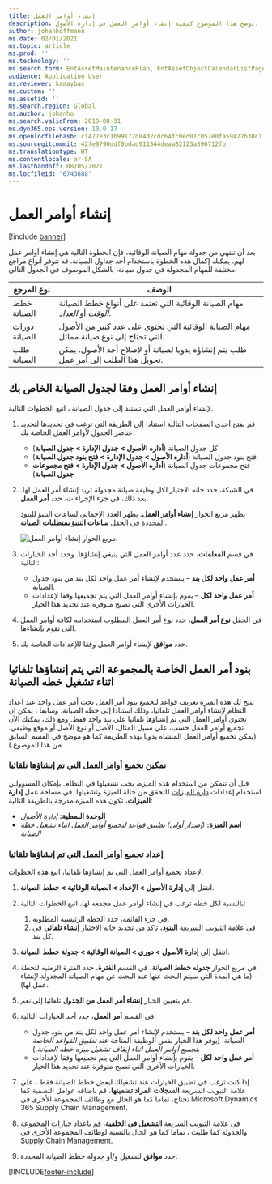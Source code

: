```yaml
---
title: إنشاء أوامر العمل
description: يوضح هذا الموضوع كيفية إنشاء أوامر العمل في إدارة الأصول.
author: johanhoffmann
ms.date: 02/01/2021
ms.topic: article
ms.prod: ''
ms.technology: ''
ms.search.form: EntAssetMaintenancePlan, EntAssetObjectCalendarListPage, EntAssetObjectCalendarListPagePoolsOpen
audience: Application User
ms.reviewer: kamaybac
ms.custom: ''
ms.assetid: ''
ms.search.region: Global
ms.author: johanho
ms.search.validFrom: 2019-08-31
ms.dyn365.ops.version: 10.0.17
ms.openlocfilehash: c1477e3c1b99172d84d2cdc64fc0ed01c057e0fa59422b30c17868ca400de4d0
ms.sourcegitcommit: 42fe9790ddf0bdad911544deaa82123a396712fb
ms.translationtype: HT
ms.contentlocale: ar-SA
ms.lasthandoff: 08/05/2021
ms.locfileid: "6743688"
---
```

# <a name="creating-work-orders"></a>إنشاء أوامر العمل

[!include [banner](../../includes/banner.md)]

بعد أن تنتهي من جدولة مهام الصيانة الوقائية، فإن الخطوة التالية هي إنشاء أوامر عمل لهم. يمكنك إكمال هذه الخطوة باستخدام أحد جداول الصيانة. قد تتوفر أنواع مراجع مختلفة للمهام المجدولة في جدول صيانة، بالشكل الموصوف في الجدول التالي.

| نوع المرجع | الوصف |
|---|---|
| خطط الصيانة | مهام الصيانة الوقائية التي تعتمد على أنواع خطط الصيانة *الوقت* أو *العداد*. |
| دورات الصيانة | مهام الصيانة الوقائية التي تحتوي على عدد كبير من الأصول التي تحتاج إلى نوع صيانة مماثل. |
| طلب الصيانة | طلب يتم إنشاؤه يدويا لصيانة أو لإصلاح أحد الأصول. يمكن تحويل هذا الطلب إلى أمر عمل. |

## <a name="create-work-orders-based-on-your-maintenance-schedule"></a>إنشاء أوامر العمل وفقا لجدول الصيانة الخاص بك

لإنشاء أوامر العمل التي تستند إلى جدول الصيانة ، اتبع الخطوات التالية.

1. قم بفتح أحدي الصفحات التالية استنادا إلى الطريقة التي ترغب في تحديدها لتحديد عناصر الجدول لأوامر العمل الخاصة بك:

    - كل جدول الصيانة (**أداره الأصول \> جدول الإدارة \> جدول الصيانة**)
    - فتح بنود جدول الصيانة (**أداره الأصول \> جدول الإدارة \> فتح بنود جدول الصيانة**)
    - فتح مجموعات جدول الصيانة (**أداره الأصول \> جدول الإدارة \> فتح مجموعات جدول الصيانة**)

1. في الشبكة، حدد خانه الاختيار لكل وظيفة صيانة مجدولة تريد إنشاء أمر العمل لها. بعد ذلك، في جزء الإجراءات، حدد **أمر العمل**.

    يظهر مربع الحوار **إنشاء أوامر العمل**. يظهر العدد الإجمالي لساعات التنبؤ للبنود المحددة في الحقل **ساعات التنبؤ بمتطلبات الصيانة**.

    ![مربع الحوار إنشاء أوامر العمل.](media/18-preventive-maintenance.png)

1. في قسم **المعلمات**، حدد عدد أوامر العمل التي ينبغي إنشاؤها. وحدد أحد الخيارات التالية:

    - **أمر عمل واحد لكل بند** – يستخدم لإنشاء أمر عمل واحد لكل بند من بنود جدول الصيانة.
    - **أمر عمل واحد لكل** – يقوم بإنشاء أوامر العمل التي يتم تجميعها وفقا لإعدادات الخيارات الأخرى التي تصبح متوفرة عند تحديد هذا الخيار.

1. في الحقل **نوع أمر العمل**، حدد نوع أمر العمل المطلوب استخدامه لكافة أوامر العمل التي تقوم بإنشاءها.
1. حدد **موافق** لإنشاء أوامر العمل وفقا للإعدادات الخاصة بك.

## <a name="group-work-order-lines-that-are-automatically-created-while-a-maintenance-plan-runs"></a>بنود أمر العمل الخاصة بالمجموعة التي يتم إنشاؤها تلقائيا اثناء تشغيل خطه الصيانة

تتيح لك هذه الميزة تعريف قواعد لتجميع بنود أمر العمل تحت أمر عمل واحد عند اعداد النظام لإنشاء أوامر العمل تلقائيا، وذلك استنادا إلى خطه الصيانة. وسابقا ، يمكن ان تحتوي أوامر العمل التي تم إنشاؤها تلقائيا علي بند واحد فقط. ومع ذلك، يمكنك الآن تجميع أوامر العمل حسب، علي سبيل المثال، الأصل أو نوع الأصل أو موقع وظيفي. (يمكن تجميع أوامر العمل المنشاة يدويا بهذه الطريقة كما هو موضح في القسم السابق من هذا الموضوع.)

### <a name="enable-grouping-for-automatically-generated-work-orders"></a>تمكين تجميع أوامر العمل التي تم إنشاؤها تلقائيا

قبل أن تتمكن من استخدام هذه الميزة، يجب تشغيلها في النظام. بإمكان المسؤولين استخدام إعدادات [دارة الميزات](../../../fin-ops-core/fin-ops/get-started/feature-management/feature-management-overview.md) للتحقق من حالة الميزة وتشغيلها. في مساحة عمل **إدارة الميزات**، تكون هذه الميزة مدرجة بالطريقة التالية:

- **الوحدة النمطية:** *إدارة الأصول‎*
- **اسم الميزة:** *(إصدار أولي) تطبيق قواعد لتجميع أوامر العمل اثناء تشغيل خطه الصيانة*

### <a name="set-up-grouping-for-automatically-generated-work-orders"></a>إعداد تجميع أوامر العمل التي تم إنشاؤها تلقائيا

لإعداد تجميع أوامر العمل التي تم إنشاؤها تلقائيا، اتبع هذه الخطوات.

1. انتقل إلى **إدارة الأصول \> الإعداد \> الصيانة الوقائية \> خطط الصيانة**.
1. بالنسبة لكل خطه ترغب في إنشاء أوامر عمل مجمعه لها، اتبع الخطوات التالية:

    1. في جزء القائمة، حدد الخطة الرئيسية المطلوبة.
    1. في علامة التبويب السريعة **البنود**، تاكد من تحديد خانه الاختيار **إنشاء تلقائي** في كل بند.

1. انتقل إلى **إدارة الأصول \> دوري \> الصيانة الوقائية \> جدولة خطط الصيانة**.
1. في مربع الحوار **جدوله خطط الصيانة**، في القسم **الفترة**، حدد الفترة الزمنيه للخطة (ما هي المدة التي سيتم البحث عنها عند البحث عن مهام الصيانة المجدولة لإنشاء عمل لها).
1. قم بتعيين الخيار **إنشاء أمر العمل من الجدول** تلقائيا إلى *نعم*.
1. في القسم **أمر العمل**، حدد أحد الخيارات التالية:

    - **أمر عمل واحد لكل بند** – يستخدم لإنشاء أمر عمل واحد لكل بند من بنود جدول الصيانة. (يوفر هذا الخيار نفس الوظيفة المتاحة عند *تطبيق القواعد الخاصة بتجميع أوامر العمل اثناء إيقاف تشغيل ميزه خطه الصيانة*.)
    - **أمر عمل واحد لكل** – يقوم بإنشاء أوامر العمل التي يتم تجميعها وفقا لإعدادات الخيارات الأخرى التي تصبح متوفرة عند تحديد هذا الخيار.

1. إذا كنت ترغب في تطبيق الخيارات عند تشغيلك لبعض خطط الصيانة فقط ، علي علامة التبويب السريعة **السجلات المراد تضمينها**، قم باضافه عوامل التصفية كما تحتاج، تماما كما هو الحال مع وظائف المجموعة الأخرى في Microsoft Dynamics 365 Supply Chain Management.
1. في علامة التبويب السريعة **التشغيل في الخلفية**، قم باعداد خيارات المجموعة والجدولة كما طلبت ، تماما كما هو الحال بالنسبة لوظائف المجموعة الأخرى في Supply Chain Management.
1. حدد **موافق** لتشغيل و/أو جدوله خطط الصيانة المحددة.


[!INCLUDE[footer-include](../../../includes/footer-banner.md)]